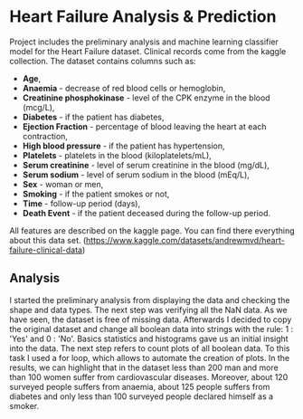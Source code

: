 # Heart Failure Analysis & Prediction
Project includes the preliminary analysis and machine learning classifier model for the Heart Failure dataset. Clinical records come from the kaggle collection. The dataset contains columns such as:

* **Age**,
* **Anaemia** - decrease of red blood cells or hemoglobin,
* **Creatinine phosphokinase** - level of the CPK enzyme in the blood (mcg/L),
* **Diabetes** - if the patient has diabetes,
* **Ejection Fraction** - percentage of blood leaving the heart at each contraction,
* **High blood pressure** - if the patient has hypertension,
* **Platelets** - platelets in the blood (kiloplatelets/mL),
* **Serum creatinine** - level of serum creatinine in the blood (mg/dL),
* **Serum sodium** - level of serum sodium in the blood (mEq/L),
* **Sex** - woman or men,
* **Smoking** - if the patient smokes or not,
* **Time** - follow-up period (days),
* **Death Event** - if the patient deceased during the follow-up period.

All features are described on the kaggle page. You can find there everything about this data set. (https://www.kaggle.com/datasets/andrewmvd/heart-failure-clinical-data)

## Analysis
I started the preliminary analysis from displaying the data and checking the shape and data types. The next step was verifying all the NaN data. As we have seen, the dataset is free of missing data. Afterwards I decided to copy the original dataset and change all boolean data into strings with the rule: 1 : 'Yes' and 0 : 'No'. Basics statistics and histograms gave us an initial insight into the data. The next step refers to count plots of all boolean data. To this task I used a for loop, which allows to automate the creation of plots. In the results, we can highlight that in the dataset less than 200 man and more than 100 women suffer from cardiovascular diseases. Moreover, about 120 surveyed people suffers from anaemia, about 125 people suffers from diabetes and only less than 100 surveyed people declared himself as a smoker.
